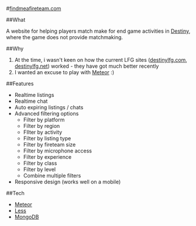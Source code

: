 #[findmeafireteam.com](http://findmeafireteam.com)

##What

A website for helping players match make for end game activities in [Destiny](https://www.destinythegame.com/uk/en), where the game does not provide matchmaking.

##Why

1. At the time, i wasn't keen on how the current LFG sites ([destinylfg.com](http://www.destinylfg.com), [destinylfg.net](http://www.destinylfg.net)) worked - they have got much better recently
2. I wanted an excuse to play with [Meteor](https://www.meteor.com/) :)

##Features

- Realtime listings
- Realtime chat
- Auto expiring listings / chats
- Advanced filtering options
  - Filter by platform
  - Filter by region
  - FIlter by activity
  - Filter by listing type
  - Filter by fireteam size
  - Filter by microphone access
  - Filter by experience
  - Filter by class
  - Filter by level
  - Combine multiple filters
- Responsive design (works well on a mobile)

##Tech

- [Meteor](https://www.meteor.com/)
- [Less](http://lesscss.org/)
- [MongoDB](https://www.mongodb.org/)
